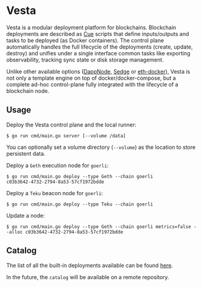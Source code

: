 # Vesta

Vesta is a modular deployment platform for blockchains. Blockchain deployments are described as [Cue](https://cuelang.org) scripts that define inputs/outputs and tasks to be deployed (as Docker containers). The control plane automatically handles the full lifecycle of the deployments (create, update, destroy) and unifies under a single interface common tasks like exporting observability, tracking sync state or disk storage management.

Unlike other available options ([DappNode](https://www.dappnode.io/), [Sedge](https://github.com/NethermindEth/sedge) or [eth-docker](https://github.com/eth-educators/eth-docker)), Vesta is not only a template engine on top of docker/docker-compose, but a complete ad-hoc control-plane fully integrated with the lifecycle of a blockchain node.

## Usage

Deploy the Vesta control plane and the local runner:

```
$ go run cmd/main.go server [--volume /data]
```

You can optionally set a volume directory (`--volume`) as the location to store persistent data.

Deploy a `Geth` execution node for `goerli`:

```
$ go run cmd/main.go deploy --type Geth --chain goerli
c03b3642-4732-2794-8a53-57cf1972bdde
```

Deploy a `Teku` beacon node for `goerli`:

```
$ go run cmd/main.go deploy --type Teku --chain goerli
```

Update a node:

```
$ go run cmd/main.go deploy --type Geth --chain goerli metrics=false --alloc c03b3642-4732-2794-8a53-57cf1972bdde
```

## Catalog

The list of all the built-in deployments available can be found [here](https://github.com/umbracle/vesta/blob/main/pkg/vesta.io/vesta/schema.cue).

In the future, the `catalog` will be available on a remote repository.
